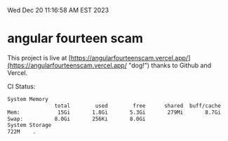 Wed Dec 20 11:16:58 AM EST 2023

# angular fourteen scam


This project is live at [https://angularfourteenscam.vercel.app/](https://angularfourteenscam.vercel.app/ "dog!") thanks to Github and Vercel.

CI Status: 

```bash
System Memory
               total        used        free      shared  buff/cache   available
Mem:            15Gi       1.8Gi       5.3Gi       279Mi       8.7Gi        13Gi
Swap:          8.0Gi       256Ki       8.0Gi
System Storage
722M	.
```
